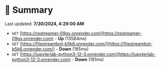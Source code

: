 # 📖 Summary
Last updated: **7/30/2024, 4:29:00 AM**

- `GET` [https://restreamer-09gx.onrender.com](https://restreamer-09gx.onrender.com) - **Up** (13584ms)
- `GET` [https://filestreambot-b5k6.onrender.com/](https://filestreambot-b5k6.onrender.com/) - **Down** (165ms)
- `GET` [https://jupyterlab-python3-12-3.onrender.com](https://jupyterlab-python3-12-3.onrender.com) - **Down** (181ms)
